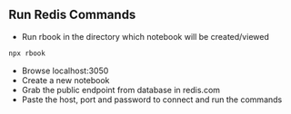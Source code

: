 ## Run Redis Commands

- Run rbook in the directory which notebook will be created/viewed

```bash
npx rbook
```

- Browse localhost:3050
- Create a new notebook
- Grab the public endpoint from database in redis.com
- Paste the host, port and password to connect and run the commands
